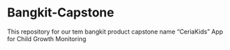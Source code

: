 # Bangkit-Capstone
This repository for our tem bangkit product capstone name “CeriaKids” App for Child Growth Monitoring
